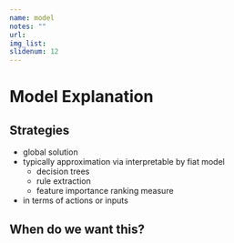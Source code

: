 ```yaml
---
name: model
notes: ""
url: 
img_list: 
slidenum: 12
---
```



# Model Explanation

## Strategies
- global solution
- typically approximation via interpretable by fiat model
  - decision trees
  - rule extraction
  - feature importance ranking measure
- in terms of actions or inputs

## When do we want this?


